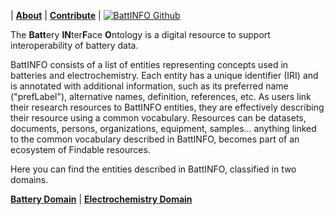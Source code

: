 
| [**About**](./about.html) | [**Contribute**](./contribute.html) | [![BattINFO Github](https://badgen.net/badge/icon/github?icon=github&label)](https://github.com/BIG-MAP/BattINFO)


The **Batt**ery **IN**ter**F**ace **O**ntology is a digital resource to support interoperability of battery data.   

BattINFO consists of a list of entities representing concepts used in batteries and electrochemistry. Each entity has a unique identifier (IRI) and is annotated with additional information, such as its preferred name ("prefLabel"), alternative names, definition, references, etc. As users link their research resources to BattINFO entities, they are effectively describing their resource using a common vocabulary. Resources can be datasets, documents, persons, organizations, equipment, samples... anything linked to the common vocabulary described in BattINFO, becomes part of an ecosystem of Findable resources.

Here you can find the entities described in BattINFO, classified in two domains.


[**Battery Domain**](http://emmo.info/battery) | [**Electrochemistry Domain**](http://emmo.info/electrochemistry)  
   
 
 


